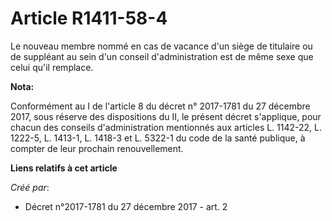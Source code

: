 # Article R1411-58-4

Le nouveau membre nommé en cas de vacance d'un siège de titulaire ou de suppléant au sein d'un conseil d'administration est
de même sexe que celui qu'il remplace.

**Nota:**

Conformément au I de l'article 8 du décret n° 2017-1781 du 27 décembre 2017, sous réserve des dispositions du II, le présent
décret s'applique, pour chacun des conseils d'administration mentionnés aux articles L. 1142-22, L. 1222-5, L. 1413-1, L.
1418-3 et L. 5322-1 du code de la santé publique, à compter de leur prochain renouvellement.

**Liens relatifs à cet article**

_Créé par_:

  - Décret n°2017-1781 du 27 décembre 2017 - art. 2
